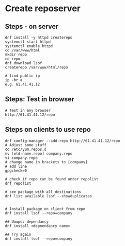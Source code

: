 # Create reposerver 

## Steps - on server 

```
dnf install -y httpd createrepo 
systemctl start httpd 
systemctl enable httpd 
cd /var/www/html
mkdir repo
cd repo 
dnf download lsof 
createrepo /var/www/html/repo 
```

```
# find public ip 
ip -br a
e.g. 61.41.41.12
```

## Steps: Test in browser

```
# Test in any browser 
http://61.41.41.12/repo
```

## Steps on clients to use repo 

```
dnf config-manager --add-repo http://61.41.41.12/repo
# Adjust some stuff 
cd /etc/yum.repos.d
mv [old-name.repo] company.repo
vi company.repo 
# change name in brackets to [company]
# add line 
gpgcheck=0 
```

```
# check if repo can be found under repolist
dnf repolist 
```

```
# see package with all destinations 
dnf list available lsof --showduplicates


# Install package on client from repo 
dnf install lsof --repo=company 

## Uuups: dependancy 
dnf install <depnendancy name>

## Try again 
dnf install lsof --repo=company 
```
